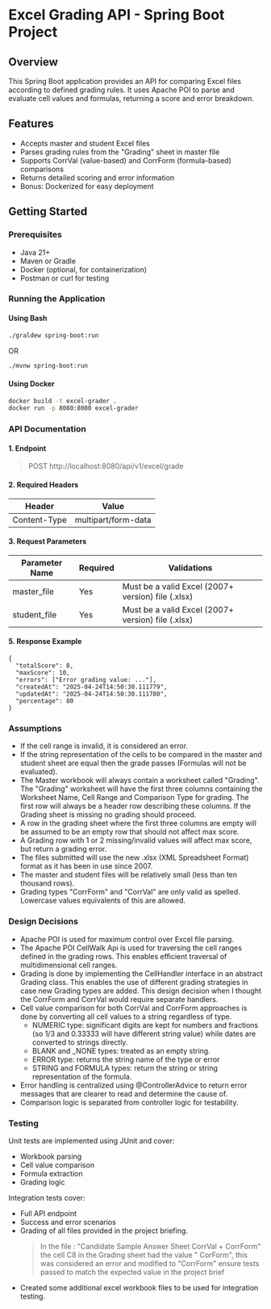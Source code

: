 # Excel Grading API - Spring Boot Project

## Overview

This Spring Boot application provides an API for comparing Excel files according to defined grading rules. It uses
Apache POI to parse and evaluate cell values and formulas, returning a score and error breakdown.

## Features

- Accepts master and student Excel files
- Parses grading rules from the "Grading" sheet in master file
- Supports CorrVal (value-based) and CorrForm (formula-based) comparisons
- Returns detailed scoring and error information
- Bonus: Dockerized for easy deployment

## Getting Started

### Prerequisites

- Java 21+
- Maven or Gradle
- Docker (optional, for containerization)
- Postman or curl for testing

### Running the Application

#### Using Bash

```bash
./graldew spring-boot:run
```

OR

```bash
./mvnw spring-boot:run
```

#### Using Docker

```bash
docker build -t excel-grader .
docker run -p 8080:8080 excel-grader
```

### API Documentation

#### 1. Endpoint

> POST http://localhost:8080/api/v1/excel/grade

#### 2. Required Headers

| Header       | Value               |
|--------------|---------------------|
| Content-Type | multipart/form-data |

#### 3. Request Parameters

| Parameter Name | 	Required | 	Validations                                       |
|----------------|-----------|----------------------------------------------------|
| master_file    | Yes       | Must be a valid Excel (2007+ version) file (.xlsx) |
| student_file   | Yes       | Must be a valid Excel (2007+ version) file (.xlsx) |

#### 5. Response Example

```
{
  "totalScore": 8,
  "maxScore": 10,
  "errors": ["Error grading value: ..."],
  "createdAt": "2025-04-24T14:50:30.111779",
  "updatedAt": "2025-04-24T14:50:30.111780",
  "percentage": 80
}

``` 

### Assumptions

- If the cell range is invalid, it is considered an error.
- If the string representation of the cells to be compared in the master and student sheet are equal then the grade
  passes (Formulas will not be evaluated).
- The Master workbook will always contain a worksheet called "Grading". The "Grading" worksheet will have the first
  three columns containing the Worksheet Name, Cell Range and Comparison Type for grading. The first row will always be
  a header row describing these columns. If the Grading sheet is missing no grading should proceed.
- A row in the grading sheet where the first three columns are empty will be assumed to be an empty row that should not
  affect max score.
- A Grading row with 1 or 2 missing/invalid values will affect max score, but return a grading error.
- The files submitted will use the new .xlsx (XML Spreadsheet Format) format as it has been in use since 2007.
- The master and student files will be relatively small (less than ten thousand rows).
- Grading types "CorrForm" and "CorrVal" are only valid as spelled. Lowercase values equivalents of this are allowed.

### Design Decisions

- Apache POI is used for maximum control over Excel file parsing.
- The Apache POI CellWalk Api is used for traversing the cell ranges defined in the grading rows. This enables efficient
  traversal of multidimensional cell ranges.
- Grading is done by implementing the CellHandler interface in an abstract Grading class. This enables the use of
  different grading strategies in case new Grading types are added. This design decision when I thought the CorrForm and
  CorrVal would require separate handlers.
- Cell value comparison for both CorrVal and CorrForm approaches is done by converting all cell values to a string
  regardless of type.
  - NUMERIC type: significant digits are kept for numbers and fractions (so 1/3 and 0.33333 will have different string
    value) while dates are converted to strings directly.
  - BLANK and _NONE types: treated as an empty string.
  - ERROR type: returns the string name of the type or error
  - STRING and FORMULA types: return the string or string representation of the formula.
- Error handling is centralized using @ControllerAdvice to return error messages that are clearer to read and determine
  the cause of.
- Comparison logic is separated from controller logic for testability.

### Testing

Unit tests are implemented using JUnit and cover:

- Workbook parsing
- Cell value comparison
- Formula extraction
- Grading logic

Integration tests cover:

- Full API endpoint
- Success and error scenarios
- Grading of all files provided in the project briefing.
  > In the file : "Candidate Sample Answer Sheet CorrVal + CorrForm" the cell C8 in the Grading sheet had the value "
  CorForm", this was considered an error and modified to "CorrForm" ensure tests passed to match the expected value in
  the project brief
- Created some additional excel workbook files to be used for integration testing. 